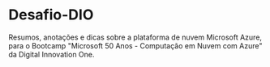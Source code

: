 # Desafio-DIO
Resumos, anotações e dicas sobre a plataforma de nuvem Microsoft Azure, para o Bootcamp "Microsoft 50 Anos - Computação em Nuvem com Azure" da Digital Innovation One.
